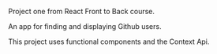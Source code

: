 Project one from React Front to Back course.

An app for finding and displaying Github users.

This project uses functional components and the Context Api. 
